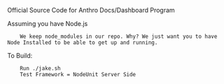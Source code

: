 Official Source Code for Anthro Docs/Dashboard Program


Assuming you have Node.js

        We keep node_modules in our repo. Why? We just want you to have Node Installed to be able to get up and running.

To Build:

        Run ./jake.sh
        Test Framework = NodeUnit Server Side